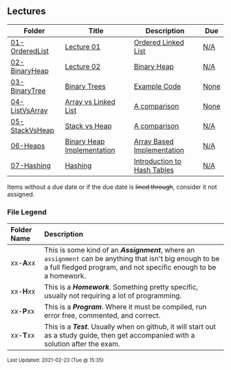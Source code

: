 ## Lectures

| Folder | Title | Description | Due |
|-----|-----|-----|-----|
| <a href="https://github.com/rugbyprof/3013-Algorithms/tree/master/Lectures/01-OrderedList">01-OrderedList</a> | <a href="https://github.com/rugbyprof/3013-Algorithms/tree/master/Lectures/01-OrderedList"> Lecture 01 </a> | <a href="https://github.com/rugbyprof/3013-Algorithms/tree/master/Lectures/01-OrderedList"> Ordered Linked List</a> | <a href="https://github.com/rugbyprof/3013-Algorithms/tree/master/Lectures/01-OrderedList">N/A</a> |
| <a href="https://github.com/rugbyprof/3013-Algorithms/tree/master/Lectures/02-BinaryHeap">02-BinaryHeap</a> | <a href="https://github.com/rugbyprof/3013-Algorithms/tree/master/Lectures/02-BinaryHeap"> Lecture 02 </a> | <a href="https://github.com/rugbyprof/3013-Algorithms/tree/master/Lectures/02-BinaryHeap"> Binary Heap</a> | <a href="https://github.com/rugbyprof/3013-Algorithms/tree/master/Lectures/02-BinaryHeap">N/A</a> |
| <a href="https://github.com/rugbyprof/3013-Algorithms/tree/master/Lectures/03-BinaryTree">03-BinaryTree</a> | <a href="https://github.com/rugbyprof/3013-Algorithms/tree/master/Lectures/03-BinaryTree"> Binary Trees </a> | <a href="https://github.com/rugbyprof/3013-Algorithms/tree/master/Lectures/03-BinaryTree"> Example Code</a> | <a href="https://github.com/rugbyprof/3013-Algorithms/tree/master/Lectures/03-BinaryTree"> None</a> |
| <a href="https://github.com/rugbyprof/3013-Algorithms/tree/master/Lectures/04-ListVsArray">04-ListVsArray</a> | <a href="https://github.com/rugbyprof/3013-Algorithms/tree/master/Lectures/04-ListVsArray"> Array vs Linked List </a> | <a href="https://github.com/rugbyprof/3013-Algorithms/tree/master/Lectures/04-ListVsArray"> A comparison</a> | <a href="https://github.com/rugbyprof/3013-Algorithms/tree/master/Lectures/04-ListVsArray"> None</a> |
| <a href="https://github.com/rugbyprof/3013-Algorithms/tree/master/Lectures/05-StackVsHeap">05-StackVsHeap</a> | <a href="https://github.com/rugbyprof/3013-Algorithms/tree/master/Lectures/05-StackVsHeap"> Stack vs Heap </a> | <a href="https://github.com/rugbyprof/3013-Algorithms/tree/master/Lectures/05-StackVsHeap"> A comparison</a> | <a href="https://github.com/rugbyprof/3013-Algorithms/tree/master/Lectures/05-StackVsHeap">N/A</a> |
| <a href="https://github.com/rugbyprof/3013-Algorithms/tree/master/Lectures/06-Heaps">06-Heaps</a> | <a href="https://github.com/rugbyprof/3013-Algorithms/tree/master/Lectures/06-Heaps"> Binary Heap Implementation </a> | <a href="https://github.com/rugbyprof/3013-Algorithms/tree/master/Lectures/06-Heaps"> Array Based Implementation</a> | <a href="https://github.com/rugbyprof/3013-Algorithms/tree/master/Lectures/06-Heaps">N/A</a> |
| <a href="https://github.com/rugbyprof/3013-Algorithms/tree/master/Lectures/07-Hashing">07-Hashing</a> | <a href="https://github.com/rugbyprof/3013-Algorithms/tree/master/Lectures/07-Hashing"> Hashing </a> | <a href="https://github.com/rugbyprof/3013-Algorithms/tree/master/Lectures/07-Hashing"> Introduction to Hash Tables</a> | <a href="https://github.com/rugbyprof/3013-Algorithms/tree/master/Lectures/07-Hashing">N/A</a> |

Items without a due date or if the due date is ~~lined through~~, consider it not assigned.
### File Legend

| Folder Name | Description |
|:-----------|:-------------|
|xx-**A**xx | This is some kind of an ***Assignment***, where an `assignment` can be anything that isn't big enough to be a full fledged program, and not specific enough to be a homework. |
|xx-**H**xx | This is a ***Homework***. Something pretty specific, usually not requiring a lot of programming. |
|xx-**P**xx | This is a ***Program***. Where it must be compiled, run error free, commented, and correct. |
|xx-**T**xx | This is a ***Test***. Usually when on github, it will start out as a study guide, then get accompanied with a solution after the exam. |

<sup>Last Updated: 2021-02-23 (Tue @ 15:35)</sup>